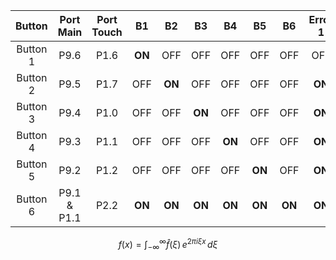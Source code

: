 | **Button** | **Port Main** | **Port Touch** | **B1** | **B2** | **B3** | **B4** | **B5** | **B6** | Error 1 | Error 2 |
| :--------: | :-----------: | :------------: | :----: | :----: | :----: | :----: | :----: | :----: | :-----: | :-----: |
|  Button 1  |  P9.6  |      P1.6      | **ON** |  OFF   |  OFF   |  OFF   |  OFF   |  OFF   |   OFF   | **ON**  |
|  Button 2  |     P9.5      |      P1.7      |  OFF   | **ON** |  OFF   |  OFF   |  OFF   |  OFF   | **ON**  | **ON**  |
|  Button 3  |     P9.4      |      P1.0      |  OFF   |  OFF   | **ON** |  OFF   |  OFF   |  OFF   | **ON**  | **ON**  |
|  Button 4  |     P9.3      |      P1.1      |  OFF   |  OFF   |  OFF   | **ON** |  OFF   |  OFF   | **ON**  | **ON**  |
|  Button 5  |     P9.2      |      P1.2      |  OFF   |  OFF   |  OFF   |  OFF   | **ON** |  OFF   | **ON**  | **ON**  |
|  Button 6  | P9.1 & P1.1      |      P2.2      | **ON** | **ON** | **ON** | **ON** | **ON** | **ON** | **ON**  | **ON**  |



$$
f(x) = \int_{-\infty}^{\infty}\hat f(\xi)\,e^{2\pi i \xi x}\,d\xi
$$